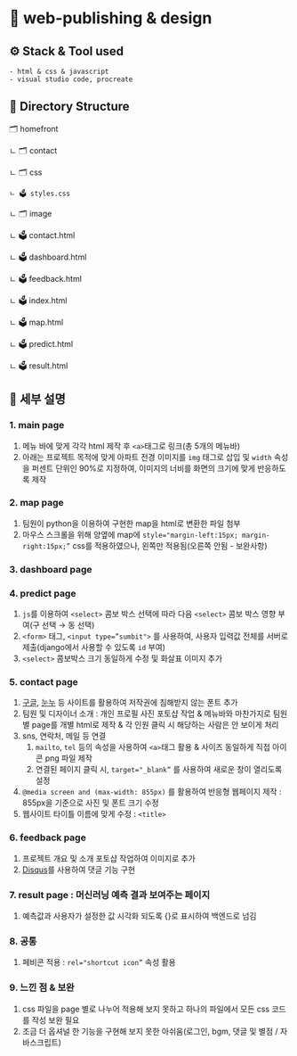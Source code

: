 # 🎀 web-publishing & design

## ⚙️ Stack & Tool used
    - html & css & javascript
    - visual studio code, procreate

📂 Directory Structure
---

🗂 homefront

ㄴ 🗂 contact

ㄴ 🗂 css

    ㄴ 🗳 styles.css

ㄴ 🗂 image

ㄴ 🗳 contact.html

ㄴ 🗳 dashboard.html

ㄴ 🗳 feedback.html

ㄴ 🗳 index.html

ㄴ 🗳 map.html

ㄴ 🗳 predict.html

ㄴ 🗳 result.html


## 📍 세부 설명
### 1. main page
  1. 메뉴 바에 맞게 각각 html 제작 후 `<a>`태그로 링크(총 5개의 메뉴바)
  2. 아래는 프로젝트 목적에 맞게 아파트 전경 이미지를 `img` 태그로 삽입 및 `width` 속성을 퍼센트 단위인 90%로 지정하여, 이미지의 너비를 화면의 크기에 맞게 반응하도록 제작
### 2. map page
  1. 팀원이 python을 이용하여 구현한 map을 html로 변환한 파일 첨부
  2. 마우스 스크롤을 위해 양옆에 map에  `style="margin-left:15px; margin-right:15px;”` css를 적용하였으나, 왼쪽만 적용됨(오른쪽 안됨 - 보완사항)
### 3. dashboard page
### 4. predict page
  1. `js`를 이용하여 `<select>` 콤보 박스 선택에 따라 다음 `<select>` 콤보 박스 영향 부여(구 선택 → 동 선택)
  2. `<form>` 태그, `<input type=”sumbit">` 를 사용하여, 사용자 입력값 전체를 서버로 제출(django에서 사용할 수 있도록 `id` 부여)
  3. `<select>` 콤보박스 크기 동일하게 수정 및 화살표 이미지 추가
### 5. contact page
  1. [구글](https://fonts.google.com/), [눈누](https://noonnu.cc/) 등 사이트를 활용하여 저작권에 침해받지 않는 폰트 추가
  2. 팀원 및 디자이너 소개 : 개인 프로필 사진 포토샵 작업 & 메뉴바와 마찬가지로 팀원별 page를 개별 html로 제작 & 각 인원 클릭 시 해당하는 사람은 안 보이게 처리
  3. sns, 연락처, 메일 등 연결
      1. `mailto`, `tel` 등의 속성을 사용하여 `<a>`태그 활용 & 사이즈 동일하게 직접 아이콘 png 파일 제작
      2. 연결된 페이지 클릭 시, `target="_blank”` 를 사용하여 새로운 창이 열리도록 설정
  4. `@media screen and (max-width: 855px)` 를 활용하여 반응형 웹페이지 제작 : 855px을 기준으로 사진 및 폰트 크기 수정
  5. 웹사이트 타이틀 이름에 맞게 수정 : `<title>`
### 6. feedback page
  1. 프로젝트 개요 및 소개 포토샵 작업하여 이미지로 추가
  2. [Disqus](https://disqus.com/)를 사용하여 댓글 기능 구현
### 7. result page : 머신러닝 예측 결과 보여주는 페이지
  1. 예측값과 사용자가 설정한 값 시각화 되도록 {}로 표시하여 백엔드로 넘김
### 8. 공통
  1. 페비콘 적용 : `rel="shortcut icon”` 속성 활용
### 9. 느낀 점 & 보완
  1. css 파일을 page 별로 나누어 적용해 보지 못하고 하나의 파일에서 모든 css 코드를 작성 보완 필요
  2. 조금 더 옵셔널 한 기능을 구현해 보지 못한 아쉬움(로그인, bgm, 댓글 및 별점 / 자바스크립트)
